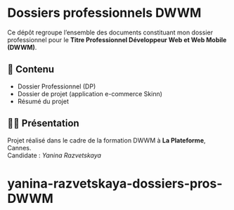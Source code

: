 # Dossiers professionnels DWWM  
Ce dépôt regroupe l’ensemble des documents constituant mon dossier professionnel pour le **Titre Professionnel Développeur Web et Web Mobile (DWWM)**.  

## 📂 Contenu  
- Dossier Professionnel (DP)  
- Dossier de projet (application e-commerce Skinn)
- Résumé du projet

## 🧑‍💻 Présentation  
Projet réalisé dans le cadre de la formation DWWM à **La Plateforme**, Cannes.  
Candidate : *Yanina Razvetskaya*  

# yanina-razvetskaya-dossiers-pros-DWWM
